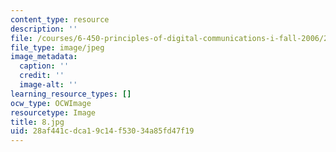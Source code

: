 ```yaml
---
content_type: resource
description: ''
file: /courses/6-450-principles-of-digital-communications-i-fall-2006/28af441cdca19c14f53034a85fd47f19_8.jpg
file_type: image/jpeg
image_metadata:
  caption: ''
  credit: ''
  image-alt: ''
learning_resource_types: []
ocw_type: OCWImage
resourcetype: Image
title: 8.jpg
uid: 28af441c-dca1-9c14-f530-34a85fd47f19
---
```

